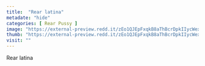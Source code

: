 ```yaml
---
title:  "Rear latina"
metadate: "hide"
categories: [ Rear Pussy ]
image: "https://external-preview.redd.it/zEo1QJEpFxqkB8aThBcrDpkIIycWextGVE9diISeMn4.png?auto=webp&s=16faa63a9a6e9456db3730ac3cf4560522ccf789"
thumb: "https://external-preview.redd.it/zEo1QJEpFxqkB8aThBcrDpkIIycWextGVE9diISeMn4.png?width=640&crop=smart&auto=webp&s=be52d8a24e0da2a9b6137be4bfc550b4b4d66bf4"
visit: ""
---
```

Rear latina
